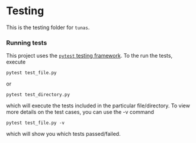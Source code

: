 # Testing
This is the testing folder for `tunas`. 

### Running tests
This project uses the [`pytest` testing framework](https://docs.pytest.org/en/stable/). To the run the tests, execute
```
pytest test_file.py
```
or
```
pytest test_directory.py
```
which will execute the tests included in the particular file/directory. To view more details on the test cases, you can use the -v command
```
pytest test_file.py -v
```
which will show you which tests passed/failed.
